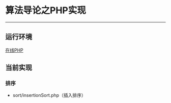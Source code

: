 # 算法导论之PHP实现

---

## 运行环境

[在线PHP](https://3v4l.org/)

## 当前实现

### 排序

- sort/insertionSort.php（插入排序）